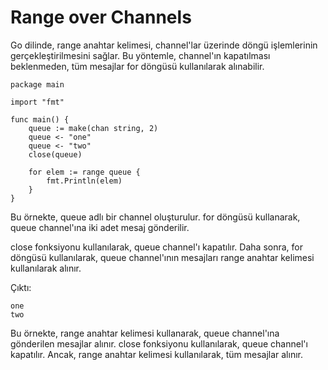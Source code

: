 # Range over Channels

Go dilinde, range anahtar kelimesi, channel'lar üzerinde döngü işlemlerinin gerçekleştirilmesini sağlar. Bu yöntemle, channel'ın kapatılması beklenmeden, tüm mesajlar for döngüsü kullanılarak alınabilir.

```golang
package main

import "fmt"

func main() {
	queue := make(chan string, 2)
	queue <- "one"
	queue <- "two"
	close(queue)

	for elem := range queue {
		fmt.Println(elem)
	}
}
```

Bu örnekte, queue adlı bir channel oluşturulur. for döngüsü kullanarak, queue channel'ına iki adet mesaj gönderilir.

close fonksiyonu kullanılarak, queue channel'ı kapatılır. Daha sonra, for döngüsü kullanılarak, queue channel'ının mesajları range anahtar kelimesi kullanılarak alınır.

Çıktı:

```golang
one
two
```

Bu örnekte, range anahtar kelimesi kullanarak, queue channel'ına gönderilen mesajlar alınır. close fonksiyonu kullanılarak, queue channel'ı kapatılır. Ancak, range anahtar kelimesi kullanılarak, tüm mesajlar alınır.